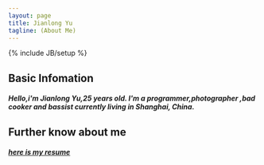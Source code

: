 ```yaml
---
layout: page
title: Jianlong Yu
tagline: (About Me)
---
```

{% include JB/setup %}


## Basic Infomation

##### Hello,i'm Jianlong Yu,25 years old. I'm a programmer,photographer ,bad cooker and bassist currently living in Shanghai, China. 

## Further know about me 

##### [here is my resume](http://yujl.org/resume/2016/04/26/resume-english)


